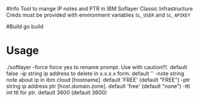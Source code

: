#Info
Tool to mange IP notes and PTR in IBM Soflayer Classic Infrastructure
Creds must be provided with environment variables `SL_USER` and `SL_APIKEY`

#Build
go build

# Usage
./softlayer
  -force
        force yes to rename prompt. Use with caution!!!. default false
  -ip string
        ip address to delete in x.x.x.x form. default ''
  -note string
        note about ip in ibm cloud [hostname]. default 'FREE' (default "FREE")
  -ptr string
        ip address ptr [host.domain.zone]. default 'free' (default "none")
  -ttl int
        ttl for ptr. default 3600 (default 3600)

